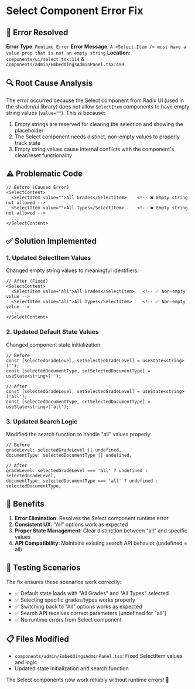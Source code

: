 # Select Component Error Fix

## 🐛 **Error Resolved**

**Error Type**: `Runtime Error`
**Error Message**: `A <Select.Item /> must have a value prop that is not an empty string`
**Location**: `components/ui/select.tsx:114` & `components/admin/EmbeddingsAdminPanel.tsx:499`

## 🔍 **Root Cause Analysis**

The error occurred because the Select component from Radix UI (used in the shadcn/ui library) does not allow `SelectItem` components to have empty string values (`value=""`). This is because:

1. Empty strings are reserved for clearing the selection and showing the placeholder
2. The Select component needs distinct, non-empty values to properly track state
3. Empty string values cause internal conflicts with the component's clear/reset functionality

## ⚠️ **Problematic Code**

```tsx
// Before (Caused Error)
<SelectContent>
  <SelectItem value="">All Grades</SelectItem>    <!-- ❌ Empty string not allowed -->
  <SelectItem value="">All Types</SelectItem>     <!-- ❌ Empty string not allowed -->
  ...
</SelectContent>
```

## ✅ **Solution Implemented**

### **1. Updated SelectItem Values**
Changed empty string values to meaningful identifiers:

```tsx
// After (Fixed)
<SelectContent>
  <SelectItem value="all">All Grades</SelectItem>   <!-- ✅ Non-empty value -->
  <SelectItem value="all">All Types</SelectItem>    <!-- ✅ Non-empty value -->
  ...
</SelectContent>
```

### **2. Updated Default State Values**
Changed component state initialization:

```tsx
// Before
const [selectedGradeLevel, setSelectedGradeLevel] = useState<string>('');
const [selectedDocumentType, setSelectedDocumentType] = useState<string>('');

// After
const [selectedGradeLevel, setSelectedGradeLevel] = useState<string>('all');
const [selectedDocumentType, setSelectedDocumentType] = useState<string>('all');
```

### **3. Updated Search Logic**
Modified the search function to handle "all" values properly:

```tsx
// Before
gradeLevel: selectedGradeLevel || undefined,
documentType: selectedDocumentType || undefined,

// After
gradeLevel: selectedGradeLevel === 'all' ? undefined : selectedGradeLevel,
documentType: selectedDocumentType === 'all' ? undefined : selectedDocumentType,
```

## 🎯 **Benefits**

1. **Error Elimination**: Resolves the Select component runtime error
2. **Consistent UX**: "All" options work as expected
3. **Proper State Management**: Clear distinction between "all" and specific values
4. **API Compatibility**: Maintains existing search API behavior (undefined = all)

## 🧪 **Testing Scenarios**

The fix ensures these scenarios work correctly:
- ✅ Default state loads with "All Grades" and "All Types" selected
- ✅ Selecting specific grades/types works properly
- ✅ Switching back to "All" options works as expected
- ✅ Search API receives correct parameters (undefined for "all")
- ✅ No runtime errors from Select component

## 📋 **Files Modified**

- `components/admin/EmbeddingsAdminPanel.tsx`: Fixed SelectItem values and logic
- Updated state initialization and search function

The Select components now work reliably without runtime errors! 🎉